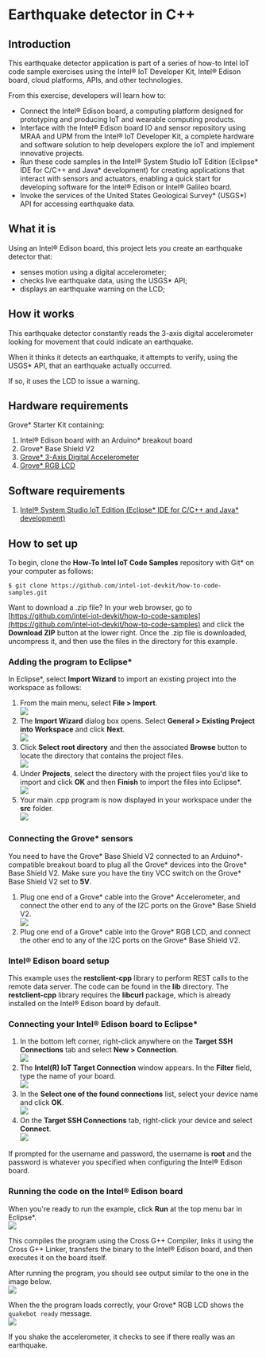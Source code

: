 ﻿# Earthquake detector in C++

## Introduction

This earthquake detector application is part of a series of how-to Intel IoT code sample exercises using the Intel® IoT Developer Kit, Intel® Edison board, cloud platforms, APIs, and other technologies.

From this exercise, developers will learn how to:

- Connect the Intel® Edison board, a computing platform designed for prototyping and producing IoT and wearable computing products.
- Interface with the Intel® Edison board IO and sensor repository using MRAA and UPM from the Intel® IoT Developer Kit, a complete hardware and software solution to help developers explore the IoT and implement innovative projects.
- Run these code samples in the Intel® System Studio IoT Edition (Eclipse\* IDE for C/C++ and Java\* development) for creating applications that interact with sensors and actuators, enabling a quick start for developing software for the Intel® Edison or Intel® Galileo board.
- Invoke the services of the United States Geological Survey\* (USGS\*) API for accessing earthquake data.

## What it is

Using an Intel® Edison board, this project lets you create an earthquake detector that:

- senses motion using a digital accelerometer;
- checks live earthquake data, using the USGS* API;
- displays an earthquake warning on the LCD;

## How it works

This earthquake detector constantly reads the 3-axis digital accelerometer looking for movement that could indicate an earthquake.

When it thinks it detects an earthquake, it attempts to verify, using the USGS\* API, that an earthquake actually occurred.

If so, it uses the LCD to issue a warning.

## Hardware requirements

Grove* Starter Kit containing:

1. Intel® Edison board with an Arduino* breakout board
2. Grove* Base Shield V2
3. [Grove* 3-Axis Digital Accelerometer](http://iotdk.intel.com/docs/master/upm/node/classes/mma7660.html)
4. [Grove* RGB LCD](http://iotdk.intel.com/docs/master/upm/node/classes/jhd1313m1.html)

## Software requirements

1. [Intel® System Studio IoT Edition (Eclipse* IDE for C/C++ and Java* development)](https://software.intel.com/en-us/eclipse-getting-started-guide)

## How to set up

To begin, clone the **How-To Intel IoT Code Samples** repository with Git* on your computer as follows:

    $ git clone https://github.com/intel-iot-devkit/how-to-code-samples.git

Want to download a .zip file? In your web browser, go to [https://github.com/intel-iot-devkit/how-to-code-samples](https://github.com/intel-iot-devkit/how-to-code-samples) and click the **Download ZIP** button at the lower right. Once the .zip file is downloaded, uncompress it, and then use the files in the directory for this example.

### Adding the program to Eclipse*

In Eclipse\*, select **Import Wizard** to import an existing project into the workspace as follows:

1. From the main menu, select **File > Import**.<br>
![](./../../images/cpp/cpp-eclipse-menu.png)
2. The **Import Wizard** dialog box opens. Select **General > Existing Project into Workspace** and click **Next**.<br>
![](./../../images/cpp/cpp-eclipse-menu-select-epiw.png)
3. Click **Select root directory** and then the associated **Browse** button to locate the directory that contains the project files.<br>
![](./../../images/cpp/cpp-eclipse-menu-select-rootdir.png)
4. Under **Projects**, select the directory with the project files you'd like to import and click **OK** and then **Finish** to import the files into Eclipse*.<br>
![](./../../images/cpp/cpp-eclipse-menue-epiw-rootdir.png)
5. Your main .cpp program is now displayed in your workspace under the **src** folder.<br>
![](./../../images/cpp/cpp-eclipse-menu-src-loc.png)

### Connecting the Grove* sensors

You need to have the Grove* Base Shield V2 connected to an Arduino\*-compatible breakout board to plug all the Grove* devices into the Grove* Base Shield V2. Make sure you have the tiny VCC switch on the Grove* Base Shield V2 set to **5V**.

1. Plug one end of a Grove* cable into the Grove* Accelerometer, and connect the other end to any of the I2C ports on the Grove* Base Shield V2.<br>
![](./../../images/js/earthquake-detector.jpg)
2. Plug one end of a Grove* cable into the Grove* RGB LCD, and connect the other end to any of the I2C ports on the Grove* Base Shield V2.

### Intel® Edison board setup

This example uses the **restclient-cpp** library to perform REST calls to the remote data server. The code can be found in the **lib** directory. The **restclient-cpp** library requires the **libcurl** package, which is already installed on the Intel® Edison board by default.

### Connecting your Intel® Edison board to Eclipse*

1. In the bottom left corner, right-click anywhere on the **Target SSH Connections** tab and select **New > Connection**.<br>
![](./../../images/cpp/cpp-connection-eclipse-ide-win.png)
2. The **Intel(R) IoT Target Connection** window appears. In the **Filter** field, type the name of your board.<br>
![](./../../images/cpp/cpp-connection-eclipse-ide-win2.png)
3. In the **Select one of the found connections** list, select your device name and click **OK**.<br>
![](./../../images/cpp/cpp-connection-eclipse-ide-win3.png)
4. On the **Target SSH Connections** tab, right-click your device and select **Connect**.<br>
![](./../../images/cpp/cpp-connection-eclipse-ide-win4.png)

If prompted for the username and password, the username is **root** and the password is whatever you specified when configuring the Intel® Edison board.

### Running the code on the Intel® Edison board

When you're ready to run the example, click **Run** at the top menu bar in Eclipse*.<br>
![](./../../images/cpp/cpp-run-eclipse.png)

This compiles the program using the Cross G++ Compiler, links it using the Cross G++ Linker, transfers the binary to the Intel® Edison board, and then executes it on the board itself.

After running the program, you should see output similar to the one in the image below.<br>
![](./../../images/cpp/cpp-run-eclipse-successful-build.png)

When the the program loads correctly, your Grove* RGB LCD shows the `quakebot ready` message.<br>
![](./../../images/cpp/earthquake-lcd.jpg)

If you shake the accelerometer, it checks to see if there really was an earthquake.
